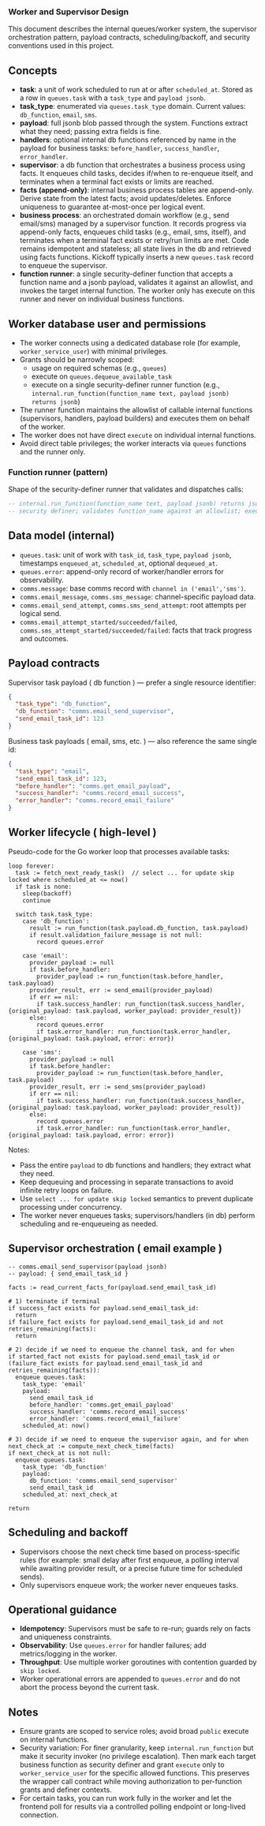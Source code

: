 ### Worker and Supervisor Design

This document describes the internal queues/worker system, the supervisor orchestration pattern, payload contracts, scheduling/backoff, and security conventions used in this project.

## Concepts

- **task**: a unit of work scheduled to run at or after `scheduled_at`. Stored as a row in `queues.task` with a `task_type` and `payload jsonb`.
- **task_type**: enumerated via `queues.task_type` domain. Current values: `db_function`, `email`, `sms`.
- **payload**: full jsonb blob passed through the system. Functions extract what they need; passing extra fields is fine.
- **handlers**: optional internal db functions referenced by name in the payload for business tasks: `before_handler`, `success_handler`, `error_handler`.
- **supervisor**: a db function that orchestrates a business process using facts. It enqueues child tasks, decides if/when to re-enqueue itself, and terminates when a terminal fact exists or limits are reached.
- **facts (append-only)**: internal business process tables are append-only. Derive state from the latest facts; avoid updates/deletes. Enforce uniqueness to guarantee at-most-once per logical event.
- **business process**: an orchestrated domain workflow (e.g., send email/sms) managed by a supervisor function. It records progress via append-only facts, enqueues child tasks (e.g., email, sms, itself), and terminates when a terminal fact exists or retry/run limits are met. Code remains idempotent and stateless; all state lives in the db and retrieved using facts functions. Kickoff typically inserts a new `queues.task` record to enqueue the supervisor.
- **function runner**: a single security-definer function that accepts a function name and a jsonb payload, validates it against an allowlist, and invokes the target internal function. The worker only has execute on this runner and never on individual business functions.

## Worker database user and permissions

- The worker connects using a dedicated database role (for example, `worker_service_user`) with minimal privileges.
- Grants should be narrowly scoped:
  - usage on required schemas (e.g., `queues`)
  - execute on `queues.dequeue_available_task`
  - execute on a single security-definer runner function (e.g., `internal.run_function(function_name text, payload jsonb) returns jsonb`)
- The runner function maintains the allowlist of callable internal functions (supervisors, handlers, payload builders) and executes them on behalf of the worker.
- The worker does not have direct `execute` on individual internal functions.
- Avoid direct table privileges; the worker interacts via `queues` functions and the runner only.

### Function runner (pattern)

Shape of the security-definer runner that validates and dispatches calls:

```sql
-- internal.run_function(function_name text, payload jsonb) returns jsonb
-- security definer; validates function_name against an allowlist; executes target and returns jsonb
```

## Data model (internal)

- `queues.task`: unit of work with `task_id`, `task_type`, `payload jsonb`, timestamps `enqueued_at`, `scheduled_at`, optional `dequeued_at`.
- `queues.error`: append-only record of worker/handler errors for observability.
- `comms.message`: base comms record with `channel in ('email','sms')`.
- `comms.email_message`, `comms.sms_message`: channel-specific payload data.
- `comms.email_send_attempt`, `comms.sms_send_attempt`: root attempts per logical send.
- `comms.email_attempt_started/succeeded/failed`, `comms.sms_attempt_started/succeeded/failed`: facts that track progress and outcomes.

## Payload contracts

Supervisor task payload ( db function ) — prefer a single resource identifier:

```json
{
  "task_type": "db_function",
  "db_function": "comms.email_send_supervisor",
  "send_email_task_id": 123
}
```

Business task payloads ( email, sms, etc. ) — also reference the same single id:

```json
{
  "task_type": "email",
  "send_email_task_id": 123,
  "before_handler": "comms.get_email_payload",
  "success_handler": "comms.record_email_success",
  "error_handler": "comms.record_email_failure"
}
```

## Worker lifecycle ( high-level )

Pseudo-code for the Go worker loop that processes available tasks:

```pseudo
loop forever:
  task := fetch_next_ready_task()  // select ... for update skip locked where scheduled_at <= now()
  if task is none:
    sleep(backoff)
    continue

  switch task.task_type:
    case 'db_function':
      result := run_function(task.payload.db_function, task.payload)
      if result.validation_failure_message is not null:
        record queues.error

    case 'email':
      provider_payload := null
      if task.before_handler:
        provider_payload := run_function(task.before_handler, task.payload)
      provider_result, err := send_email(provider_payload)
      if err == nil:
        if task.success_handler: run_function(task.success_handler, {original_payload: task.payload, worker_payload: provider_result})
      else:
        record queues.error
        if task.error_handler: run_function(task.error_handler, {original_payload: task.payload, error: error})

    case 'sms':
      provider_payload := null
      if task.before_handler:
        provider_payload := run_function(task.before_handler, task.payload)
      provider_result, err := send_sms(provider_payload)
      if err == nil:
        if task.success_handler: run_function(task.success_handler, {original_payload: task.payload, worker_payload: provider_result})
      else:
        record queues.error
        if task.error_handler: run_function(task.error_handler, {original_payload: task.payload, error: error})
```

Notes:

- Pass the entire `payload` to db functions and handlers; they extract what they need.
- Keep dequeuing and processing in separate transactions to avoid infinite retry loops on failure.
- Use `select ... for update skip locked` semantics to prevent duplicate processing under concurrency.
- The worker never enqueues tasks; supervisors/handlers (in db) perform scheduling and re-enqueueing as needed.

## Supervisor orchestration ( email example )

```pseudo
-- comms.email_send_supervisor(payload jsonb)
-- payload: { send_email_task_id }

facts := read_current_facts_for(payload.send_email_task_id)

# 1) terminate if terminal
if success_fact exists for payload.send_email_task_id:
  return
if failure_fact exists for payload.send_email_task_id and not retries_remaining(facts):
  return

# 2) decide if we need to enqueue the channel task, and for when
if started_fact not exists for payload.send_email_task_id or (failure_fact exists for payload.send_email_task_id and retries_remaining(facts)):
  enqueue queues.task:
    task_type: 'email'
    payload:
      send_email_task_id
      before_handler: 'comms.get_email_payload'
      success_handler: 'comms.record_email_success'
      error_handler: 'comms.record_email_failure'
    scheduled_at: now()

# 3) decide if we need to enqueue the supervisor again, and for when
next_check_at := compute_next_check_time(facts)
if next_check_at is not null:
  enqueue queues.task:
    task_type: 'db_function'
    payload:
      db_function: 'comms.email_send_supervisor'
      send_email_task_id
    scheduled_at: next_check_at

return
```

## Scheduling and backoff

- Supervisors choose the next check time based on process-specific rules (for example: small delay after first enqueue, a polling interval while awaiting provider result, or a precise future time for scheduled sends).
- Only supervisors enqueue work; the worker never enqueues tasks.

## Operational guidance

- **Idempotency**: Supervisors must be safe to re-run; guards rely on facts and uniqueness constraints.
- **Observability**: Use `queues.error` for handler failures; add metrics/logging in the worker.
- **Throughput**: Use multiple worker goroutines with contention guarded by `skip locked`.
- Worker operational errors are appended to `queues.error` and do not abort the process beyond the current task.

## Notes

- Ensure grants are scoped to service roles; avoid broad `public` execute on internal functions.
- Security variation: For finer granularity, keep `internal.run_function` but make it security invoker (no privilege escalation). Then mark each target business function as security definer and grant `execute` only to `worker_service_user` for the specific allowed functions. This preserves the wrapper call contract while moving authorization to per-function grants and definer contexts.
- For certain tasks, you can run work fully in the worker and let the frontend poll for results via a controlled polling endpoint or long-lived connection.

